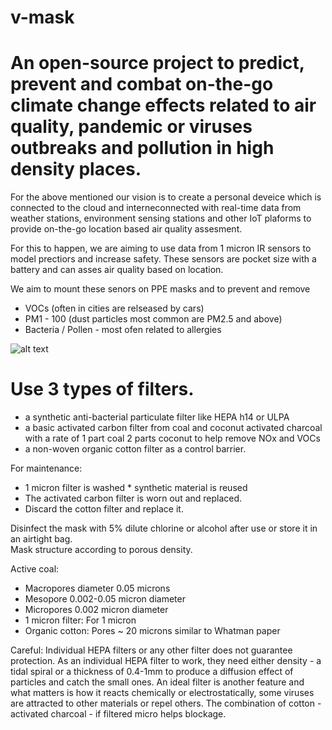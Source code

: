 
# v-mask
# An open-source project to predict, prevent and combat on-the-go climate change effects related to air quality, pandemic or viruses outbreaks and pollution in high density places.
For the above mentioned our vision is to create a personal deveice which is connected to the cloud and interneconnected with real-time data from weather stations, environment sensing stations and other IoT plaforms to provide on-the-go location based air quality assesment.

For this to happen, we are aiming to use data from 1 micron IR sensors to model prectiors and increase safety.
These sensors are pocket size with a battery and can asses air quality based on location.

We aim to mount these senors on PPE masks and to prevent and remove
 - VOCs (often in cities are relseased by cars)
 - PM1 - 100 (dust particles most common are PM2.5 and above)
 - Bacteria / Pollen - most ofen related to allergies
 
![alt text](https://github.com/homepods/v-mask/blob/master/V3/Exploded-View.png)


# Use 3 types of filters. 
 - a synthetic anti-bacterial particulate filter like HEPA h14 or ULPA
 - a basic activated carbon filter from coal and coconut activated charcoal with a rate of 1 part coal 2 parts coconut to help remove NOx and VOCs
 - a non-woven organic cotton filter as a control barrier.  
 
 For maintenance: 
 - 1 micron filter is washed * synthetic material is reused 
 - The activated carbon filter is worn out and replaced. 
 - Discard the cotton filter and replace it.  
 
 Disinfect the mask with 5% dilute chlorine or alcohol after use or store it in an airtight bag.  
 Mask structure according to porous density. 
 
 Active coal: 
 - Macropores diameter 0.05 microns 
 - Mesopore 0.002-0.05 micron diameter 
 - Micropores 0.002 micron diameter  
 - 1 micron filter: For 1 micron  
 - Organic cotton: Pores ~ 20 microns similar to Whatman paper 
 
 Careful:  Individual HEPA filters or any other filter does not guarantee protection. 
 As an individual HEPA filter to work, they need either density - a tidal spiral or a thickness of 0.4-1mm to produce a diffusion effect of particles and catch the small ones.  An ideal filter is another feature and what matters is how it reacts chemically or electrostatically, some viruses are attracted to other materials or repel others.   The combination of cotton - activated charcoal - if filtered micro helps blockage.

